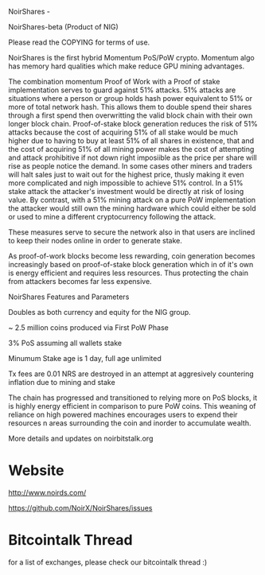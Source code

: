 
NoirShares - 

NoirShares-beta (Product of NIG)

Please read the COPYING for terms of use. 

NoirShares is the first hybrid Momentum PoS/PoW crypto. Momentum algo has memory hard qualities which make reduce GPU mining advantages.

The combination momentum Proof of Work with a Proof of stake implementation serves to guard against 51% attacks. 51% attacks are situations where a person or group holds hash power equivalent to 51% or more of total network hash. This allows them to double spend their shares through a first spend then overwritting the valid block chain with their own longer block chain. Proof-of-stake block generation reduces the risk of 51% attacks because the cost of acquiring 51% of all stake would be much higher due to having to buy at least 51% of all shares in existence, that and the cost of acquiring 51% of all mining power makes the cost of attempting and attack prohibitive if not down right imposiible as the price per share will rise as people notice the demand. In some cases other miners and traders will halt sales just to wait out for the highest price, thusly making it even more complicated and nigh impossible to achieve 51% control. In a 51% stake attack the attacker's investment would be directly at risk of losing value. By contrast, with a 51% mining attack on a pure PoW implementation  the attacker would still own the mining hardware which could either be sold or used to mine a different cryptocurrency following the attack.

These measures serve to secure the network also in that users are inclined to keep their nodes online in order to generate stake. 

As proof-of-work blocks become less rewarding, coin generation becomes increasingly based on proof-of-stake block generation which in of it's own is energy efficient and requires less resources. Thus protecting the chain from attackers becomes far less expensive. 


NoirShares Features and Parameters 

Doubles as both currency and equity for the NIG group.  

~ 2.5 million coins produced via First PoW Phase

3% PoS assuming all wallets stake 

Minumum Stake age is 1 day, full age unlimited

Tx fees are 0.01 NRS are destroyed in an attempt at aggresively countering inflation due to mining and stake

The chain has progressed and transitioned to relying more on PoS blocks, it is highly energy efficient in comparison to pure PoW coins. This weaning of reliance on high powered machines encourages users to expend their resources n areas surrounding the coin and inorder to accumulate wealth. 

More details and updates on noirbitstalk.org  

Website
=======
  http://www.noirds.com/

  https://github.com/NoirX/NoirShares/issues
  
Bitcointalk Thread
=========
  

for a list of exchanges, please check our bitcointalk thread :)
